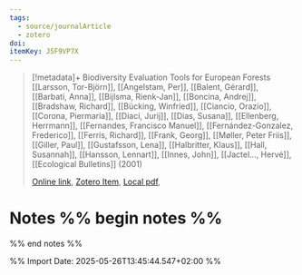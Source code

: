 ```yaml
---
tags:
  - source/journalArticle
  - zotero
doi: 
itemKey: J5F9VP7X
---
```

>[!metadata]+
> Biodiversity Evaluation Tools for European Forests
> [[Larsson, Tor-Björn]], [[Angelstam, Per]], [[Balent, Gérard]], [[Barbati, Anna]], [[Bijlsma, Rienk-Jan]], [[Boncina, Andrej]], [[Bradshaw, Richard]], [[Bücking, Winfried]], [[Ciancio, Orazio]], [[Corona, Piermaria]], [[Diaci, Jurij]], [[Dias, Susana]], [[Ellenberg, Herrmann]], [[Fernandes, Francisco Manuel]], [[Fernández-Gonzalez, Frederico]], [[Ferris, Richard]], [[Frank, Georg]], [[Møller, Peter Friis]], [[Giller, Paul]], [[Gustafsson, Lena]], [[Halbritter, Klaus]], [[Hall, Susannah]], [[Hansson, Lennart]], [[Innes, John]], [[Jactel..., Hervé]], 
> [[Ecological Bulletins]] (2001)
> 
> [Online link](http://www.jstor.org/stable/20113288), [Zotero Item](zotero://select/library/items/J5F9VP7X), [Local pdf](file://C:/Users/aburg/Documents/references/zotero/storage/ALQRZLMC/Larsson2001_BiodiversityEvaluation.pdf), 

# Notes %% begin notes %%

%% end notes %%




%% Import Date: 2025-05-26T13:45:44.547+02:00 %%
